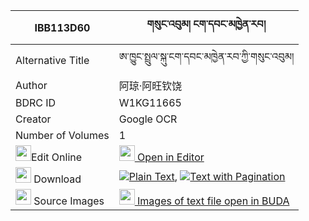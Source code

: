 |IBB113D60|གསུང་འབུམ། ངག་དབང་མཁྱེན་རབ། 
| --- | --- 
|Alternative Title |ཨ་ཁྱུང་སྤྲུལ་སྐུ་ངག་དབང་མཁྱེན་རབ་ཀྱི་གསུང་འབུམ།
|Author| 阿琼·阿旺钦饶
|BDRC ID | W1KG11665
|Creator | Google OCR
|Number of Volumes| 1
|<img width="25" src="https://img.icons8.com/color/25/000000/edit-property.png">Edit Online| [<img width="25" src="https://avatars.githubusercontent.com/u/45091458?s=200&v=4"> Open in Editor](http://editor.openpecha.org/IBB113D60)
|<img width="25" src="https://img.icons8.com/fluent/48/000000/download-2.png"/>  Download | [![](https://img.icons8.com/color/20/000000/txt.png)Plain Text](https://github.com/Openpecha/IBB113D60/releases/download/v1/sungbum_ngawang_khyenrab_plain_IBB113D60.zip), [![](https://img.icons8.com/color/20/000000/txt.png)Text with Pagination](https://github.com/Openpecha/IBB113D60/releases/download/v1/sungbum_ngawang_khyenrab_pages_IBB113D60.zip)
|<img width="25" src="https://img.icons8.com/plasticine/100/000000/pictures-folder.png"/>  Source Images | [<img width="25" src="https://library.bdrc.io/icons/BUDA-small.svg"> Images of text file open in BUDA](https://library.bdrc.io/show/bdr:W1KG11665)